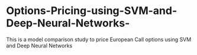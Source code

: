 # Options-Pricing-using-SVM-and-Deep-Neural-Networks-
This is a model comparison study to price European Call options using SVM and Deep Neural Networks 
